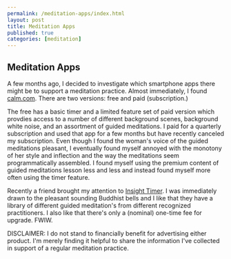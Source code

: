 ```yaml
---
permalink: /meditation-apps/index.html
layout: post
title: Meditation Apps
published: true 
categories: [meditation]
---
```

## Meditation Apps

A few months ago, I decided to investigate which smartphone apps there might be to support a meditation practice.  Almost immediately, I found [calm.com](http://www.calm.com).  There are two versions: free and paid (subscription.)  

The free has a basic timer and a limited feature set of paid version which provdies access to a number of
different background scenes, background white noise, and an assortment of guided meditations.
I paid for a quarterly subscription and used that app for a few months but have recently canceled my
subscription. Even though I found the woman's voice of the guided meditations pleasant, I eventually found
myself annoyed with the monotony of her style and inflection and the way the meditations seem programmatically assembled. I found myself using the premium content of guided meditations lesson less and less and instead found myself more often using the timer feature.

Recently a friend brought my attention to [Insight Timer](https://insighttimer.com/).  I was immediately drawn to the pleasant sounding 
Buddhist bells and I like that they have a library of different guided meditation's from different 
recognized practitioners.  I also like that there's only a (nominal) one-time fee for upgrade.
FWIW. 

DISCLAIMER: I do not stand to financially benefit for advertising either product.  I'm merely 
finding it helpful to share the information I've collected in support of a regular meditation practice.
